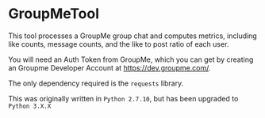 # GroupMeTool

This tool processes a GroupMe group chat and computes metrics, including like counts, message counts, and the like to post ratio of each user.

You will need an Auth Token from GroupMe, which you can get by creating an Groupme Developer Account at https://dev.groupme.com/.

The only dependency required is the `requests` library.

This was originally written in `Python 2.7.10`, but has been upgraded to `Python 3.X.X`
